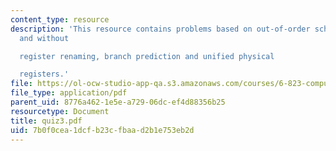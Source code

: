 ```yaml
---
content_type: resource
description: 'This resource contains problems based on out-of-order scheduling with
  and without

  register renaming, branch prediction and unified physical

  registers.'
file: https://ol-ocw-studio-app-qa.s3.amazonaws.com/courses/6-823-computer-system-architecture-fall-2005/7b0f0cea1dcfb23cfbaad2b1e753eb2d_quiz3.pdf
file_type: application/pdf
parent_uid: 8776a462-1e5e-a729-06dc-ef4d88356b25
resourcetype: Document
title: quiz3.pdf
uid: 7b0f0cea-1dcf-b23c-fbaa-d2b1e753eb2d
---
```

